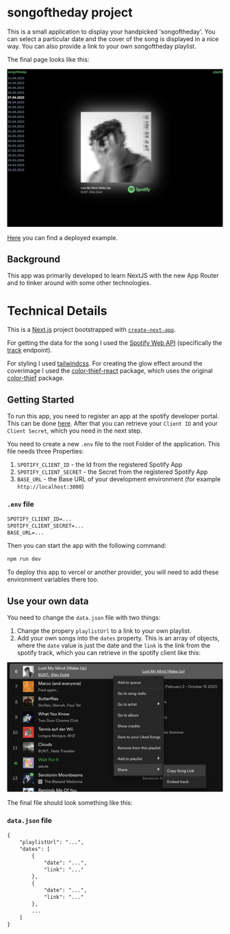# songoftheday project

This is a small application to display your handpicked 'songoftheday'. You can select a particular date and the cover of the song is displayed in a nice way. You can also provide a link to your own songoftheday playlist.

The final page looks like this:

![image](/documentation/ScreenshotSongoftheday.png)

[Here](https://songoftheday-seven.vercel.app/) you can find a deployed example.

## Background

This app was primarily developed to learn NextJS with the new App Router and to tinker around with some other technologies.

# Technical Details

This is a [Next.js](https://nextjs.org/) project bootstrapped with [`create-next-app`](https://github.com/vercel/next.js/tree/canary/packages/create-next-app).

For getting the data for the song I used the [Spotify Web API](https://developer.spotify.com/documentation/web-api) (specifically the [track](https://developer.spotify.com/documentation/web-api/reference/get-track) endpoint).

For styling I used [tailwindcss](https://tailwindcss.com/). For creating the glow effect around the coverimage I used the [color-thief-react](https://www.npmjs.com/package/color-thief-react) package, which uses the original [color-thief](https://lokeshdhakar.com/projects/color-thief/) package.

## Getting Started

To run this app, you need to register an app at the spotify developer portal. This can be done [here](https://developer.spotify.com/).
After that you can retrieve your `Client ID` and your `Client Secret`, which you need in the next step. 

You need to create a new `.env` file to the root Folder of the application. This file needs three Properties:
1. `SPOTIFY_CLIENT_ID` - the Id from the registered Spotify App
2. `SPOTIFY_CLIENT_SECRET` - the Secret from the registered Spotify App
3. `BASE_URL` - the Base URL of your development environment (for example `http://localhost:3000`)

### `.env` file
```
SPOTIFY_CLIENT_ID=...
SPOTIFY_CLIENT_SECRET=...
BASE_URL=...
```

Then you can start the app with the following command:

```bash
npm run dev
```

To deploy this app to vercel or another provider, you will need to add these environment variables there too.

## Use your own data

You need to change the `data.json` file with two things: 
1. Change the propery `playlistUrl` to a link to your own playlist.
2. Add your own songs into the `dates` property. This is an array of objects, where the `date` value is just the date and the `link` is the link from the spotify track, which you can retrieve in the spotify client like this:

![image](/documentation/CopySongLinkSpotify.png)

The final file should look something like this:
### `data.json` file
```
{
    "playlistUrl": "...",
    "dates": [
        {
            "date": "...",
            "link": "..."
        },
        {
            "date": "...",
            "link": "..."
        },
        ...
    ]
}
```